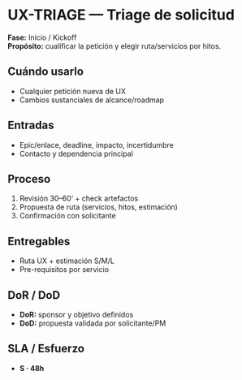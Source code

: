 # UX-TRIAGE — Triage de solicitud
**Fase:** Inicio / Kickoff  
**Propósito:** cualificar la petición y elegir ruta/servicios por hitos.

## Cuándo usarlo
- Cualquier petición nueva de UX
- Cambios sustanciales de alcance/roadmap

## Entradas
- Epic/enlace, deadline, impacto, incertidumbre
- Contacto y dependencia principal

## Proceso
1. Revisión 30–60’ + check artefactos
2. Propuesta de ruta (servicios, hitos, estimación)
3. Confirmación con solicitante

## Entregables
- Ruta UX + estimación S/M/L
- Pre-requisitos por servicio

## DoR / DoD
- **DoR:** sponsor y objetivo definidos  
- **DoD:** propuesta validada por solicitante/PM

## SLA / Esfuerzo
- **S · 48h**
